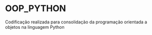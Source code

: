 # OOP_PYTHON
Codificação realizada para consolidação da programação orientada a objetos na linguagem Python
